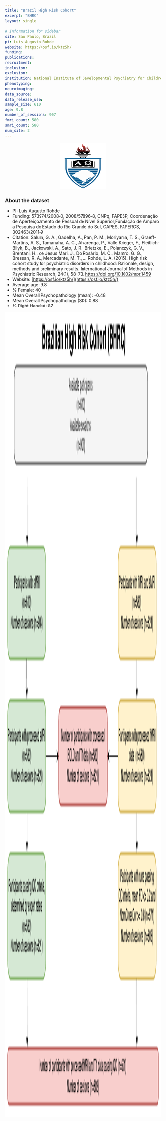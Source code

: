 ```yaml
---
title: "Brazil High Risk Cohort"
excerpt: "BHRC"
layout: single

# Information for sidebar
site: Sao Paulo, Brazil
pi: Luis Augusto Rohde
website: https://osf.io/ktz5h/
funding:
publications:
recruitment:
inclusion:
exclusion:
institution: National Institute of Developmental Psychiatry for Children and Adolescents (INCT-CNPq), São Paulo, Brazil
phenotyping:
neuroimaging:
data_source:
data_release_use:
sample_size: 610
age: 9.8
number_of_sessions: 907
fmri_count: 580
smri_count: 580
num_site: 2
---
```


<div style="text-align: center;">
     <img src="/assets/images/logos/BHRC.png" width="150" height="150" />
</div>

### About the dataset

- PI: Luis Augusto Rohde
- Funding: 573974/2008‐0, 2008/57896‐8, CNPq, FAPESP, Coordenação de Aperfeiçoamento de Pessoal de Nível Superior,Fundação de Amparo a Pesquisa do Estado do Rio Grande do Sul, CAPES, FAPERGS, 302463/2011‐9
- Citation: Salum, G. A., Gadelha, A., Pan, P. M., Moriyama, T. S., Graeff-Martins, A. S., Tamanaha, A. C., Alvarenga, P., Valle Krieger, F., Fleitlich-Bilyk, B., Jackowski, A., Sato, J. R., Brietzke, E., Polanczyk, G. V., Brentani, H., de Jesus Mari, J., Do Rosário, M. C., Manfro, G. G., Bressan, R. A., Mercadante, M. T., … Rohde, L. A. (2015). High risk cohort study for psychiatric disorders in childhood: Rationale, design, methods and preliminary results. International Journal of Methods in Psychiatric Research, 24(1), 58–73. https://doi.org/10.1002/mpr.1459
- Website: [https://osf.io/ktz5h/](https://osf.io/ktz5h/)
- Average age: 9.8
- % Female: 40
- Mean Overall Psychopathology (mean): -0.48
- Mean Overall Psychopathology (SD): 0.88
- % Right Handed: 87

<div style="text-align: left;">
     <img src="/assets/images/datasets/BHRC_Flowchart.png" width="2600" height="2600" />
</div>

